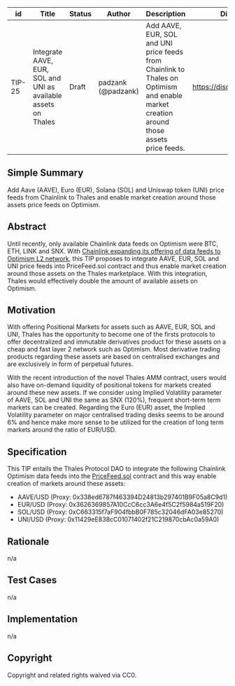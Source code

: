 | id | Title | Status | Author | Description | Discussions to | Created |
| ----------- | ----------- | ----------- | ----------- | ----------- | ----------- | ----------- |
| TIP-25 | Integrate AAVE, EUR, SOL and UNI as available assets on Thales | Draft | padzank (@padzank)| Add AAVE, EUR, SOL and UNI price feeds from Chainlink to Thales on Optimism and enable market creation around those assets price feeds. | https://discord.gg/rPpPcMXSeU | 2022-01-31

## Simple Summary

Add Aave (AAVE), Euro (EUR), Solana (SOL) and Uniswap token (UNI) price feeds from Chainlink to Thales and enable market creation around those assets price feeds on Optimism.

## Abstract

Until recently, only available Chainlink data feeds on Optimism were BTC, ETH, LINK and SNX. With [Chainlink expanding its offering of data feeds to Optimism L2 network](https://docs.chain.link/docs/optimism-price-feeds/), this TIP proposes to integrate AAVE, EUR, SOL and UNI price feeds into PriceFeed.sol contract and thus enable market creation around those assets on the Thales marketplace. With this integration, Thales would effectively double the amount of available assets on Optimism.

## Motivation

With offering Positional Markets for assets such as AAVE, EUR, SOL and UNI, Thales has the opportunity to become one of the firsts protocols to offer decentralized and immutable derivatives product for these assets on a cheap and fast layer 2 network such as Optimism. Most derivative trading products regarding these assets are based on centralised exchanges and are exclusively in form of perpetual futures.

With the recent introduction of the novel Thales AMM contract, users would also have on-demand liquidity of positional tokens for markets created around these new assets. If we consider using Implied Volatility parameter of AAVE, SOL and UNI the same as SNX (120%), frequent short-term term markets can be created. Regarding the Euro (EUR) asset, the Implied Volatility parameter on major centralised trading desks seems to be around 6% and hence make more sense to be utilized for the creation of long term markets around the ratio of EUR/USD.

## Specification

This TIP entails the Thales Protocol DAO to integrate the following Chainlink Optimism data feeds into the [PriceFeed.sol](https://github.com/thales-markets/contracts/blob/main/contracts/PriceFeed/PriceFeed.sol) contract and this way enable creation of markets around these assets:

 - AAVE/USD	(Proxy: 0x338ed6787f463394D24813b297401B9F05a8C9d1)
 - EUR/USD (Proxy: 0x3626369857A10CcC6cc3A6e4f5C2f5984a519F20)
 - SOL/USD (Proxy: 0xC663315f7aF904fbbB0F785c32046dFA03e85270)
 - UNI/USD (Proxy: 0x11429eE838cC01071402f21C219870cbAc0a59A0)

## Rationale

n/a

## Test Cases

n/a

## Implementation

n/a

## Copyright

Copyright and related rights waived via CC0.
